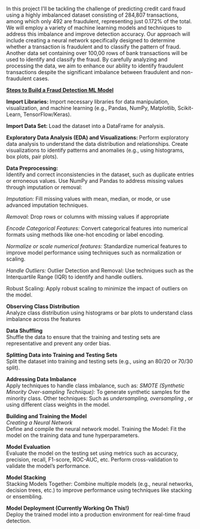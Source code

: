 In this project I'll be tackling the challenge of predicting credit card fraud using a highly imbalanced dataset consisting of 284,807 transactions, among which only 492 are fraudulent, representing just 0.172% of the total. We will employ a variety of machine learning models and techniques to address this imbalance and improve detection accuracy. Our approach will include creating a neural network specifically designed to determine whether a transaction is fraudulent and to classify the pattern of fraud. Another data set containing over 100,00 rows of bank transactions will be used to identify and classify the fraud. By carefully analyzing and processing the data, we aim to enhance our ability to identify fraudulent transactions despite the significant imbalance between fraudulent and non-fraudulent cases.

<b> <u> Steps to Build a Fraud Detection ML Model </u> </b>

<b> Import Libraries: </b>
Import necessary libraries for data manipulation, visualization, and machine learning (e.g., Pandas, NumPy, Matplotlib, Scikit-Learn, TensorFlow/Keras).

<b> Import Data Set: </b>
Load the dataset into a DataFrame for analysis.

<b> Exploratory Data Analysis (EDA) and Visualizations: </b>
Perform exploratory data analysis to understand the data distribution and relationships. Create visualizations to identify patterns and anomalies (e.g., using histograms, box plots, pair plots).

<b> Data Preprocessing: </b>   
Identify and correct inconsistencies in the dataset, such as duplicate entries or erroneous values. Use NumPy and Pandas to address missing values through imputation or removal:

<i> Imputation: </i> Fill missing values with mean, median, or mode, or use advanced imputation techniques.

<i> Removal:</i> Drop rows or columns with missing values if appropriate

<i> Encode Categorical Features: </i> Convert categorical features into numerical formats using methods like one-hot encoding or label encoding.

<i>Normalize or scale numerical features: </i> Standardize numerical features to improve model performance using techniques such as normalization or scaling.

<i> Handle Outliers: </i> Outlier Detection and Removal: </i> Use techniques such as the Interquartile Range (IQR) to identify and handle outliers.

</i> Robust Scaling: </i> Apply robust scaling to minimize the impact of outliers on the model.


<b> Observing Class Distribution </b>  
Analyze class distribution using histograms or bar plots to understand class imbalance across the features

<b> Data Shuffling </b>  
Shuffle the data to ensure that the training and testing sets are representative and prevent any order bias.


<b> Splitting Data into Training and Testing Sets </b>  
Split the dataset into training and testing sets 
(e.g., using an 80/20 or 70/30 split).


<b> Addressing Data Imbalance </b>  
Apply techniques to handle class imbalance, such as:
<i> SMOTE (Synthetic Minority Over-sampling Technique): </i>
To generate synthetic samples for the minority class.
Other techniques: Such as <i> undersampling, oversampling </i>, or using different class weights in the model.

<b> Building and Training the Model </b>    
<i> Creating a Neural Network </i>  
Define and compile the neural network model. Training the Model: Fit the model on the training data and tune hyperparameters.

<b> Model Evaluation </b>  
Evaluate the model on the testing set using metrics such as accuracy, precision, recall, F1-score, ROC-AUC, etc. Perform cross-validation to validate the model’s performance.

<b> Model Stacking </b>    
Stacking Models Together: Combine multiple models (e.g., neural networks, decision trees, etc.) to improve performance using techniques like stacking or ensembling.

<b> Model Deployment (Currently Working On This!) </b>  
Deploy the trained model into a production environment for real-time fraud detection.
